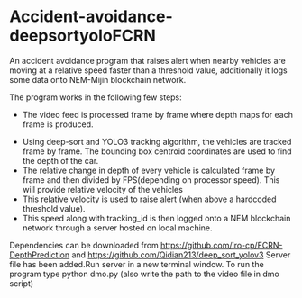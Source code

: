 # Accident-avoidance-deepsortyoloFCRN
An accident avoidance program that raises alert when nearby vehicles are moving at a relative speed faster than a threshold value, additionally it logs some data onto NEM-Mijin blockchain network.

The program works in the following few steps:
* The video feed is processed frame by frame where depth maps for each frame is produced. 
- Using deep-sort and YOLO3 tracking algorithm, the vehicles are tracked frame by frame. The bounding box centroid coordinates are used to find the depth of the car.
- The relative change in depth of every vehicle is calculated frame by frame and then divided by FPS(depending on processor speed). This will provide relative velocity of the vehicles
- This relative velocity is used to raise alert (when above a hardcoded threshold value).
- This speed along with tracking_id is then logged onto a NEM blockchain network through a server hosted on local machine.

Dependencies can be downloaded from https://github.com/iro-cp/FCRN-DepthPrediction and https://github.com/Qidian213/deep_sort_yolov3
Server file has been added.Run server in a new terminal window.
To run the program type python dmo.py (also write the path to the video file in dmo script)
